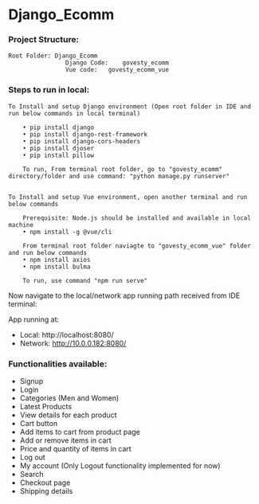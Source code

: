 # Django_Ecomm

### Project Structure: 
	Root Folder: Django_Ecomm 
					Django Code:	govesty_ecomm 
					Vue code:	govesty_ecomm_vue 
					
					
### Steps to run in local: 

	To Install and setup Django environment (Open root folder in IDE and run below commands in local terminal)
	
		• pip install django
		• pip install django-rest-framework
		• pip install django-cors-headers
		• pip install djoser
		• pip install pillow	
		
		To run, From terminal root folder, go to "govesty_ecomm" directory/folder and use command: "python manage.py runserver" 


	To Install and setup Vue environment, open another terminal and run below commands
	
		Prerequisite: Node.js should be installed and available in local machine
		• npm install -g @vue/cli
		
		From terminal root folder naviagte to "govesty_ecomm_vue" folder and run below commands
		• npm install axios
		• npm install bulma
		
		To run, use command "npm run serve"
		

Now navigate to the local/network app running path received from IDE terminal:

 App running at:
  - Local:   http://localhost:8080/
  - Network: http://10.0.0.182:8080/

### Functionalities available:
* Signup
* Login
* Categories (Men and Women)
* Latest Products
* View details for each product
* Cart button
* Add items to cart from product page
* Add or remove items in cart
* Price and quantity of items in cart
* Log out
* My account (Only Logout functionality implemented for now)
* Search
* Checkout page
* Shipping details
  
